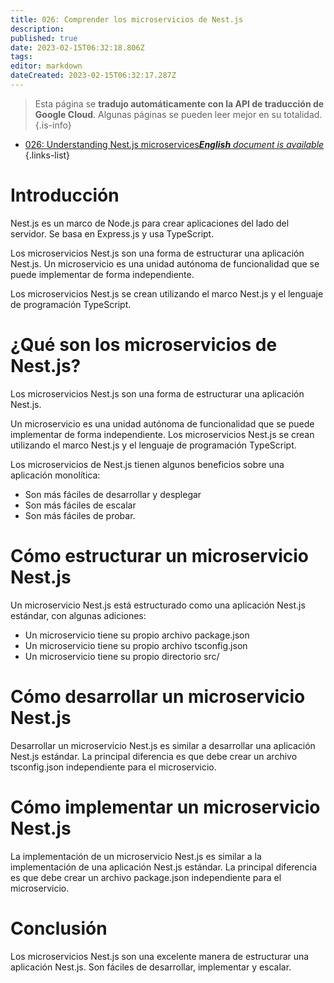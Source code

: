 ```yaml
---
title: 026: Comprender los microservicios de Nest.js
description: 
published: true
date: 2023-02-15T06:32:18.806Z
tags: 
editor: markdown
dateCreated: 2023-02-15T06:32:17.287Z
---
```


> Esta página se **tradujo automáticamente con la API de traducción de Google Cloud**.
Algunas páginas se pueden leer mejor en su totalidad.{.is-info}



- [026: Understanding Nest.js microservices***English** document is available*](/en/Knowledge-base/Nest-js/Learning/026-understanding-nest-js-microservices)
{.links-list}


# Introducción

Nest.js es un marco de Node.js para crear aplicaciones del lado del servidor. Se basa en Express.js y usa TypeScript.

Los microservicios Nest.js son una forma de estructurar una aplicación Nest.js. Un microservicio es una unidad autónoma de funcionalidad que se puede implementar de forma independiente.

Los microservicios Nest.js se crean utilizando el marco Nest.js y el lenguaje de programación TypeScript.

# ¿Qué son los microservicios de Nest.js?

Los microservicios Nest.js son una forma de estructurar una aplicación Nest.js.

Un microservicio es una unidad autónoma de funcionalidad que se puede implementar de forma independiente. Los microservicios Nest.js se crean utilizando el marco Nest.js y el lenguaje de programación TypeScript.

Los microservicios de Nest.js tienen algunos beneficios sobre una aplicación monolítica:

- Son más fáciles de desarrollar y desplegar
- Son más fáciles de escalar
- Son más fáciles de probar.

# Cómo estructurar un microservicio Nest.js

Un microservicio Nest.js está estructurado como una aplicación Nest.js estándar, con algunas adiciones:

- Un microservicio tiene su propio archivo package.json
- Un microservicio tiene su propio archivo tsconfig.json
- Un microservicio tiene su propio directorio src/

# Cómo desarrollar un microservicio Nest.js

Desarrollar un microservicio Nest.js es similar a desarrollar una aplicación Nest.js estándar. La principal diferencia es que debe crear un archivo tsconfig.json independiente para el microservicio.

# Cómo implementar un microservicio Nest.js

La implementación de un microservicio Nest.js es similar a la implementación de una aplicación Nest.js estándar. La principal diferencia es que debe crear un archivo package.json independiente para el microservicio.

# Conclusión

Los microservicios Nest.js son una excelente manera de estructurar una aplicación Nest.js. Son fáciles de desarrollar, implementar y escalar.